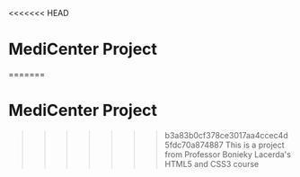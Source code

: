 <<<<<<< HEAD
# MediCenter Project
=======
# MediCenter Project 
>>>>>>> b3a83b0cf378ce3017aa4ccec4d5fdc70a874887
 This is a project from Professor Bonieky Lacerda's HTML5 and CSS3 course

 
